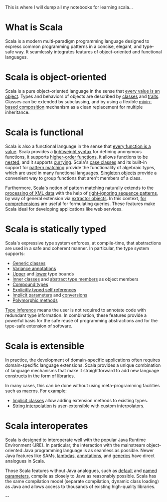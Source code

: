 This is where I will dump all my notebooks for learning scala...

# What is Scala

Scala is a modern multi-paradigm programming language designed to express common programming patterns in a concise, elegant, and type-safe way. It seamlessly integrates features of object-oriented and functional languages.

# Scala is object-oriented

Scala is a pure object-oriented language in the sense that [every value is an object](https://docs.scala-lang.org/tour/unified-types.html). Types and behaviors of objects are described by [classes](https://docs.scala-lang.org/tour/classes.html) and [traits](https://docs.scala-lang.org/tour/traits.html). Classes can be extended by subclassing, and by using a flexible [mixin-based composition](https://docs.scala-lang.org/tour/mixin-class-composition.html) mechanism as a clean replacement for multiple inheritance.

# Scala is functional

Scala is also a functional language in the sense that [every function is a value](https://docs.scala-lang.org/tour/unified-types.html). Scala provides a [lightweight syntax](https://docs.scala-lang.org/tour/basics.html#functions) for defining anonymous functions, it supports [higher-order functions](https://docs.scala-lang.org/tour/higher-order-functions.html), it allows functions to be [nested](https://docs.scala-lang.org/tour/nested-functions.html), and it supports [currying](https://docs.scala-lang.org/tour/multiple-parameter-lists.html). Scala's [case classes](https://docs.scala-lang.org/tour/case-classes.html) and its built-in support for [pattern matching](https://docs.scala-lang.org/tour/pattern-matching.html) provide the functionality of algebraic types, which are used in many functional languages. [Singleton objects](https://docs.scala-lang.org/tour/singleton-objects.html) provide a convenient way to group functions that aren't members of a class.

Furthermore, Scala's notion of pattern matching naturally extends to the [processing of XML data](https://github.com/scala/scala-xml/wiki/XML-Processing) with the help of [right-ignoring sequence patterns](https://docs.scala-lang.org/tour/regular-expression-patterns.html), by way of general extension via [extractor objects](https://docs.scala-lang.org/tour/extractor-objects.html). In this context, [for comprehensions](https://docs.scala-lang.org/tour/for-comprehensions.html) are useful for formulating queries. These features make Scala ideal for developing applications like web services.

# Scala is statically typed

Scala's expressive type system enforces, at compile-time, that abstractions are used in a safe and coherent manner. In particular, the type system supports:

-   [Generic classes](https://docs.scala-lang.org/tour/generic-classes.html)
-   [Variance annotations](https://docs.scala-lang.org/tour/variances.html)
-   [Upper](https://docs.scala-lang.org/tour/upper-type-bounds.html) and [lower](https://docs.scala-lang.org/tour/lower-type-bounds.html) type bounds
-   [Inner classes](https://docs.scala-lang.org/tour/inner-classes.html) and [abstract type members](https://docs.scala-lang.org/tour/abstract-type-members.html) as object members
-   [Compound types](https://docs.scala-lang.org/tour/compound-types.html)
-   [Explicitly typed self references](https://docs.scala-lang.org/tour/self-types.html)
-   [Implicit parameters](https://docs.scala-lang.org/tour/implicit-parameters.html) and [conversions](https://docs.scala-lang.org/tour/implicit-conversions.html)
-   [Polymorphic methods](https://docs.scala-lang.org/tour/polymorphic-methods.html)

[Type inference](https://docs.scala-lang.org/tour/type-inference.html) means the user is not required to annotate code with redundant type information. In combination, these features provide a powerful basis for the safe reuse of programming abstractions and for the type-safe extension of software.

# Scala is extensible

In practice, the development of domain-specific applications often requires domain-specific language extensions. Scala provides a unique combination of language mechanisms that make it straightforward to add new language constructs in the form of libraries.

In many cases, this can be done without using meta-programming facilities such as macros. For example:

-   [Implicit classes](https://docs.scala-lang.org/overviews/core/implicit-classes.html) allow adding extension methods to existing types.
-   [String interpolation](https://docs.scala-lang.org/overviews/core/string-interpolation.html) is user-extensible with custom interpolators.

# Scala interoperates

Scala is designed to interoperate well with the popular Java Runtime Environment (JRE). In particular, the interaction with the mainstream object-oriented Java programming language is as seamless as possible. Newer Java features like SAMs, [lambdas](https://docs.scala-lang.org/tour/higher-order-functions.html), [annotations](https://docs.scala-lang.org/tour/annotations.html), and [generics](https://docs.scala-lang.org/tour/generic-classes.html) have direct analogues in Scala.

Those Scala features without Java analogues, such as [default](https://docs.scala-lang.org/tour/default-parameter-values.html) and [named parameters](https://docs.scala-lang.org/tour/named-arguments.html), compile as closely to Java as reasonably possible. Scala has the same compilation model (separate compilation, dynamic class loading) as Java and allows access to thousands of existing high-quality libraries.

--
